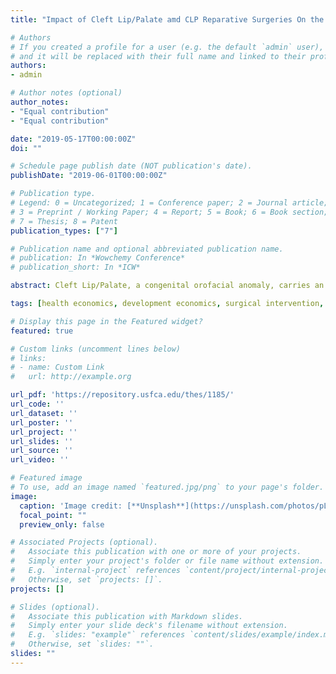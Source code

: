 ```yaml
---
title: "Impact of Cleft Lip/Palate amd CLP Reparative Surgeries On the Social Integration of Adolescent Patients in India"

# Authors
# If you created a profile for a user (e.g. the default `admin` user), write the username (folder name) here 
# and it will be replaced with their full name and linked to their profile.
authors:
- admin

# Author notes (optional)
author_notes:
- "Equal contribution"
- "Equal contribution"

date: "2019-05-17T00:00:00Z"
doi: ""

# Schedule page publish date (NOT publication's date).
publishDate: "2019-06-01T00:00:00Z"

# Publication type.
# Legend: 0 = Uncategorized; 1 = Conference paper; 2 = Journal article;
# 3 = Preprint / Working Paper; 4 = Report; 5 = Book; 6 = Book section;
# 7 = Thesis; 8 = Patent
publication_types: ["7"]

# Publication name and optional abbreviated publication name.
# publication: In *Wowchemy Conference*
# publication_short: In *ICW*

abstract: Cleft Lip/Palate, a congenital orofacial anomaly, carries an incidence rate of approximately 1 in every 1000 births. In addition to the stigma associated with the condition, the varying levels of cleft severity might result in lower life outcomes which could include lower cognitive ability, physical and psychological well-being, social and behavioral outcomes of adolescents. This paper focuses on the social integration element of life outcomes, which is composed of the social inclusion and prosocial behavior of the adolescent. Despite the affordability of restorative surgeries, patients in rural areas of Low and Middle-Income Countries (LMICs) such as India face accessibility and affordability constraints. Nevertheless, efforts by NGOs in providing free CLP restorative surgeries exist in LMICs. The literature on the impact of CLP and its correction through surgeries lacks causally identified evaluations, which this study provides. In this paper, using a difference in differences method with household fixed effects, we estimate the impact of CLP and receiving CLP reparative surgeries on the social Integration of adolescents in India. Our results indicate that the average level of cleft severity carries a statistically significant negative impact on social integration of patients. The estimate is mainly driven by the negative effect of  CLP on the social inclusion. Utilizing a Directed Acyclical Graph framework, we find that speech impediment mediates the relationship between CLP and social inclusion, while CLP indirectly affects prosocial behavior through its relationship with social inclusion. 

tags: [health economics, development economics, surgical intervention, Cleft Lip/Palate, India]

# Display this page in the Featured widget?
featured: true

# Custom links (uncomment lines below)
# links:
# - name: Custom Link
#   url: http://example.org

url_pdf: 'https://repository.usfca.edu/thes/1185/'
url_code: ''
url_dataset: ''
url_poster: ''
url_project: ''
url_slides: ''
url_source: ''
url_video: ''

# Featured image
# To use, add an image named `featured.jpg/png` to your page's folder. 
image:
  caption: 'Image credit: [**Unsplash**](https://unsplash.com/photos/pLCdAaMFLTE)'
  focal_point: ""
  preview_only: false

# Associated Projects (optional).
#   Associate this publication with one or more of your projects.
#   Simply enter your project's folder or file name without extension.
#   E.g. `internal-project` references `content/project/internal-project/index.md`.
#   Otherwise, set `projects: []`.
projects: []

# Slides (optional).
#   Associate this publication with Markdown slides.
#   Simply enter your slide deck's filename without extension.
#   E.g. `slides: "example"` references `content/slides/example/index.md`.
#   Otherwise, set `slides: ""`.
slides: ""
---
```


